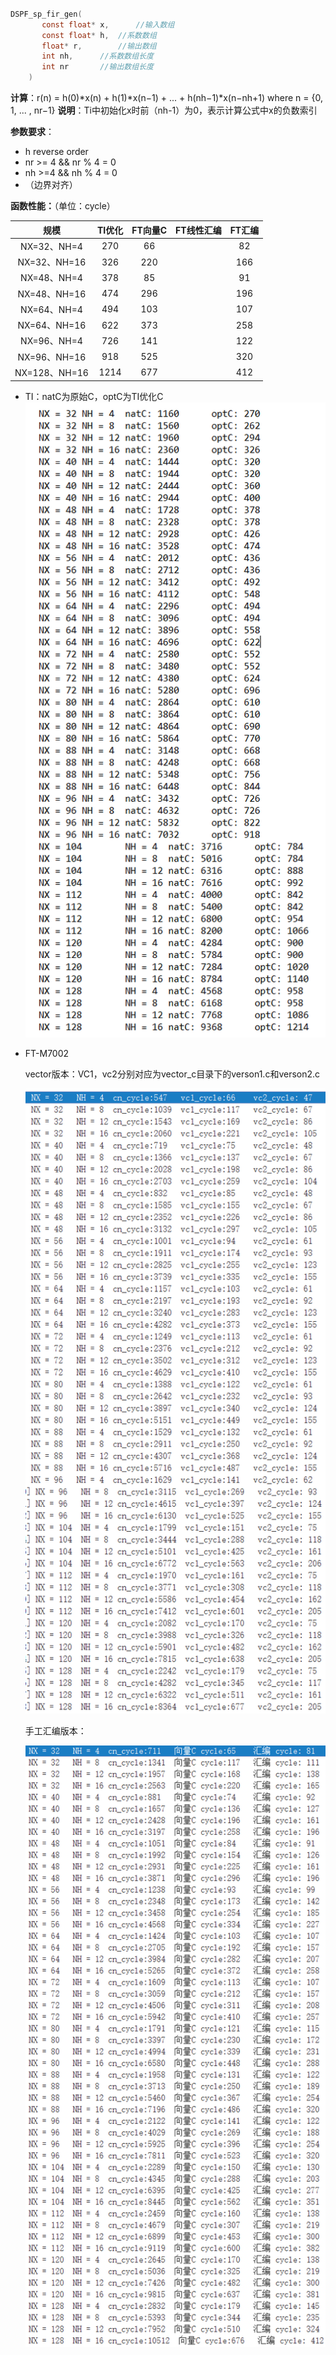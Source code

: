 ```c

DSPF_sp_fir_gen(
       const float* x,      //输入数组
	   const float* h,  //系数数组
  	   float* r,	    //输出数组
 	   int nh,	    //系数数组长度
	   int nr	    //输出数组长度
	)
```

**计算**：r(n) = h(0)*x(n) + h(1)*x(n−1) + ... + h(nh−1)*x(n−nh+1)   where n = {0, 1, ... , nr−1}
**说明**：Ti中初始化x时前（nh-1）为0，表示计算公式中x的负数索引

**参数要求**：

 * h reverse order   
 * nr >= 4 && nr % 4 = 0
 * nh >=4 && nh % 4 = 0
 * （边界对齐）

**函数性能：**（单位：cycle）

|     规模      | TI优化 | FT向量C | FT线性汇编 | FT汇编 |
| :-----------: | :----: | :-----: | :--------: | :----: |
|  NX=32、NH=4  |  270   |   66    |            |   82   |
| NX=32、NH=16  |  326   |   220   |            |  166   |
|  NX=48、NH=4  |  378   |   85    |            |   91   |
| NX=48、NH=16  |  474   |   296   |            |  196   |
|  NX=64、NH=4  |  494   |   103   |            |  107   |
| NX=64、NH=16  |  622   |   373   |            |  258   |
|  NX=96、NH=4  |  726   |   141   |            |  122   |
| NX=96、NH=16  |  918   |   525   |            |  320   |
| NX=128、NH=16 |  1214  |   677   |            |  412   |

* TI：natC为原始C，optC为TI优化C 
  ![image-20210412162640362](./image/image-20210412162640362.png)

* FT-M7002

  vector版本：VC1，vc2分别对应为vector_c目录下的verson1.c和verson2.c

  ![image-20210412164645091](./image/image-20210412164645091.png)

  手工汇编版本：

  ![image-20210412194030983](./image/image-20210412194030983.png)